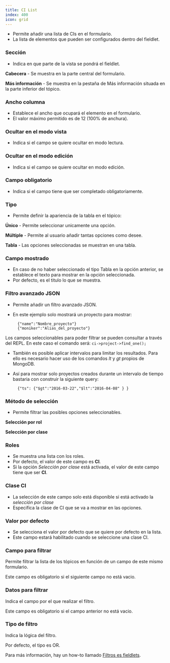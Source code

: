 ```yaml
---
title: CI List
index: 400
icon: grid
---
```

* Permite añadir una lista de CIs en el formulario.
* La lista de elementos que pueden ser configurados dentro del fieldlet.


### Sección
* Indica en que parte de la vista se pondrá el fieldlet.

**Cabecera** - Se muestra en la parte central del formulario.

**Más información** - Se muestra en la pestaña de Más información situada en la parte inferior del tópico.



### Ancho columna
* Establece el ancho que ocupará el elemento en el formulario.
* El valor máximo permitido es de 12 (100% de anchura).


### Ocultar en el modo vista
* Indica si el campo se quiere ocultar en modo lectura.


### Ocultar en el modo edición
* Indica si el campo se quiere ocultar en modo edición.


### Campo obligatorio
* Indica si el campo tiene que ser completado obligatoriamente.


### Tipo
* Permite definir la apariencia de la tabla en el tópico:  

**Único** - Permite seleccionar unicamente una opción.

**Múltiple** - Permite al usuario añadir tantas opciones como desee.

**Tabla** - Las opciones seleccionadas se muestran en una tabla.


### Campo mostrado
* En caso de no haber seleccionado el tipo Tabla en la opción anterior, se establece el texto para mostrar en la opción seleccionada.
* Por defecto, es el titulo lo que se muestra.


### Filtro avanzado JSON
* Permite añadir un filtro avanzado JSON.
* En este ejemplo solo mostrará un proyecto para mostrar:

        {"name":"Nombre_proyecto"}
        {"moniker":"Alias_del_proyecto"}



Los campos seleccionables para poder filtrar se pueden consultar a través del REPL. En este caso el comando será: `ci->project->find_one();`

* También es posible aplicar intervalos para limitar los resultados. Para ello es necesario hacer uso de los comandos *lt* y *gt* propios de MongoDB.
* Así para mostrar solo proyectos creados durante un intervalo de tiempo bastaria con construir la siguiente query:

        {"ts": {"$gt":"2016-03-22","$lt":"2016-04-08" } }



### Método de selección
* Permite filtrar las posibles opciones seleccionables.

**Selección por rol**

**Selección por clase**

### Roles
* Se muestra una lista con los roles.
* Por defecto, el valor de este campo es **CI**.
* Si la opción *Selección por clase* está activada, el valor de este campo tiene que ser **CI**.


### Clase CI
* La selección de este campo solo está disponible si está activado la *selección por clase*
* Especifica la clase de CI que se va a mostrar en las opciones.


### Valor por defecto
* Se selecciona el valor por defecto que se quiere por defecto en la lista.
* Este campo estará habilitado cuando se seleccione una clase CI.

### Campo para filtrar

Permite filtrar la lista de los tópicos en función de un campo de este mismo formulario.
 
Este campo es obligatorio si el siguiente campo no está vacio.

### Datos para filtrar

Indica el campo por el que realizar el filtro.

Este campo es obligatorio si el campo anterior no está vacio.

### Tipo de filtro

Indica la lógica del filtro.

Por defecto, el tipo es OR.

Para más información, hay un how-to llamado [Filtros es fieldlets](how-to/filter-fieldlet).

